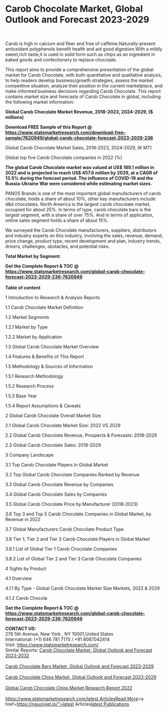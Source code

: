 <h1>Carob Chocolate Market, Global Outlook and Forecast 2023-2029</h1><br/><p>Carob is high in calcium and fiber and free of caffeine.Naturally-present antioxidant polyphenols benefit health and aid good digestion.With a mildly sweet,rich taste,it is used in solid form such as chips as an ingredient in baked goods and confectionery to replace chocolate.</p><p>This report aims to provide a comprehensive presentation of the global market for Carob Chocolate, with both quantitative and qualitative analysis, to help readers develop business/growth strategies, assess the market competitive situation, analyze their position in the current marketplace, and make informed business decisions regarding Carob Chocolate. This report contains market size and forecasts of Carob Chocolate in global, including the following market information:</p><p><strong>Global Carob Chocolate Market Revenue, 2018-2023, 2024-2029, ($ millions)</strong></p><p><strong>Download FREE Sample of this Report @ <a href="https://www.statsmarketresearch.com/download-free-sample/7620949/global-carob-chocolate-forecast-2023-2029-236">https://www.statsmarketresearch.com/download-free-sample/7620949/global-carob-chocolate-forecast-2023-2029-236</a></strong></p><p>Global Carob Chocolate Market Sales, 2018-2023, 2024-2029, (K MT)</p><p>Global top five Carob Chocolate companies in 2022 (%)</p><p><strong>The global Carob Chocolate market was valued at US$ 189.1 million in 2022 and is projected to reach US$ 457.6 million by 2029, at a <strong>CAGR</strong> of 13.5% during the forecast period. The influence of COVID-19 and the Russia-Ukraine War were considered while estimating market sizes.</strong></p><p>PANOS Brands is one of the most important global manufacturers of carob chocolate, holds a share of about 10%, other key manufacturers include d&d chocolates. North America is the largest carob chocolate market, occupied for about 25%. In terms of type, carob chocolate bars is the largest segment, with a share of over 75%. And in terms of application, online sales segment holds a share of about 15%.</p><p>We surveyed the Carob Chocolate manufacturers, suppliers, distributors and industry experts on this industry, involving the sales, revenue, demand, price change, product type, recent development and plan, industry trends, drivers, challenges, obstacles, and potential risks.</p><p><strong>Total Market by Segment:</strong></p><div><b>Get the Complete Report & TOC @ <a href="https://www.statsmarketresearch.com/global-carob-chocolate-forecast-2023-2029-236-7620949">https://www.statsmarketresearch.com/global-carob-chocolate-forecast-2023-2029-236-7620949</a></b></div><br><b>Table of content</b><p>1 Introduction to Research & Analysis Reports<br />
 
  1.1 Carob Chocolate Market Definition<br />
 
  1.2 Market Segments<br />
 
  1.2.1 Market by Type<br />
 
  1.2.2 Market by Application<br />
 
  1.3 Global Carob Chocolate Market Overview<br />
 
  1.4 Features & Benefits of This Report<br />
 
  1.5 Methodology & Sources of Information<br />
 
  1.5.1 Research Methodology<br />
 
  1.5.2 Research Process<br />
 
  1.5.3 Base Year<br />
 
  1.5.4 Report Assumptions & Caveats<br />
 
 2 Global Carob Chocolate Overall Market Size<br />
 
  2.1 Global Carob Chocolate Market Size: 2022 VS 2029<br />
 
  2.2 Global Carob Chocolate Revenue, Prospects & Forecasts: 2018-2029<br />
 
  2.3 Global Carob Chocolate Sales: 2018-2029<br />
 
 3 Company Landscape<br />
 
  3.1 Top Carob Chocolate Players in Global Market<br />
 
  3.2 Top Global Carob Chocolate Companies Ranked by Revenue<br />
 
  3.3 Global Carob Chocolate Revenue by Companies<br />
 
  3.4 Global Carob Chocolate Sales by Companies<br />
 
  3.5 Global Carob Chocolate Price by Manufacturer (2018-2023)<br />
 
  3.6 Top 3 and Top 5 Carob Chocolate Companies in Global Market, by Revenue in 2022<br />
 
  3.7 Global Manufacturers Carob Chocolate Product Type<br />
 
  3.8 Tier 1, Tier 2 and Tier 3 Carob Chocolate Players in Global Market<br />
 
  3.8.1 List of Global Tier 1 Carob Chocolate Companies<br />
 
  3.8.2 List of Global Tier 2 and Tier 3 Carob Chocolate Companies<br />
 
 4 Sights by Product<br />
 
  4.1 Overview<br />
 
  4.1.1 By Type - Global Carob Chocolate Market Size Markets, 2022 & 2029<br />
 
  4.1.2 Carob Chocola<br><div><b>Get the Complete Report & TOC @ <a href="https://www.statsmarketresearch.com/global-carob-chocolate-forecast-2023-2029-236-7620949">https://www.statsmarketresearch.com/global-carob-chocolate-forecast-2023-2029-236-7620949</a></b></div></p> <b>CONTACT US:</b><br>276 5th Avenue, New York , NY 10001,United States<br>International: (+1) 646 781 7170 / +91 8087042414<br>Visit: <a href="https://www.statsmarketresearch.com/">https://www.statsmarketresearch.com/</a><br>Similar Reports: <a href="https://www.statsmarketresearch.com/global-carob-chocolate-forecast-2023-2029-236-7620949">Carob Chocolate Market, Global Outlook and Forecast 2023-2032</a><br/><br/><a href="https://www.statsmarketresearch.com/global-carob-chocolate-forecast-2023-2029-236-7620949">Carob Chocolate Bars Market, Global Outlook and Forecast 2023-2029</a><br/><br/><a href="https://www.statsmarketresearch.com/global-carob-chocolate-forecast-2023-2029-236-7620949">Carob Chocolate Chips Market, Global Outlook and Forecast 2023-2029</a><br/><br/><a href="https://www.statsmarketresearch.com/global-carob-chocolate-forecast-2023-2029-236-7620949">Global Carob Chocolate Chips Market Research Report 2022</a><br/><br/><a href="https://gyeongbokgung.com">https://www.statsmarketresearch.com/</a><a href="https://hallyeomaritime.com">latest Articles</a><a href="https://jingwansa.com">Read More</a><a href=https://nguoiviet.jp/">latest Articles</a><a href="https://www.intelmarketresearch.com/">latest Publications</a>
